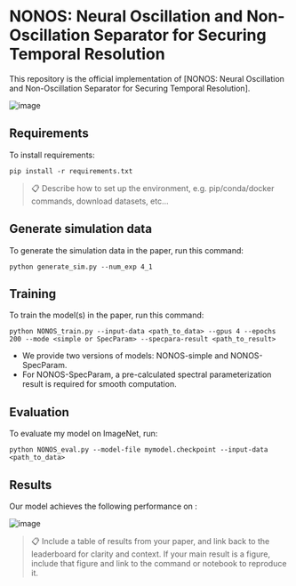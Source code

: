 # NONOS: Neural Oscillation and Non-Oscillation Separator for Securing Temporal Resolution

This repository is the official implementation of [NONOS: Neural Oscillation and Non-Oscillation Separator for Securing Temporal Resolution]. 

![image](https://github.com/jkwrbcc/NONOS/assets/170528215/7f0c98e6-d32b-4e74-be92-f068da58d625)

## Requirements

To install requirements:

```setup
pip install -r requirements.txt
```

>📋  Describe how to set up the environment, e.g. pip/conda/docker commands, download datasets, etc...

## Generate simulation data

To generate the simulation data in the paper, run this command:

```train
python generate_sim.py --num_exp 4_1
```

## Training

To train the model(s) in the paper, run this command:

```train
python NONOS_train.py --input-data <path_to_data> --gpus 4 --epochs 200 --mode <simple or SpecParam> --specpara-result <path_to_result>
```

- We provide two versions of models: NONOS-simple and NONOS-SpecParam.
- For NONOS-SpecParam, a pre-calculated spectral parameterization result is required for smooth computation.


## Evaluation

To evaluate my model on ImageNet, run:

```eval
python NONOS_eval.py --model-file mymodel.checkpoint --input-data <path_to_data>
```

## Results

Our model achieves the following performance on :

![image](https://github.com/jkwrbcc/NONOS/assets/170528215/32012f6c-864a-476e-b2ae-d4bbc0d3a995)

>📋  Include a table of results from your paper, and link back to the leaderboard for clarity and context. If your main result is a figure, include that figure and link to the command or notebook to reproduce it. 
